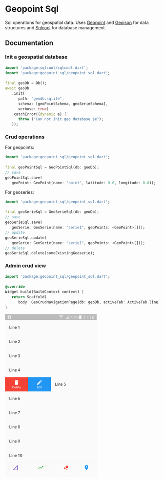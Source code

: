 # Geopoint Sql

Sql operations for geospatial data. Uses [Geopoint](https://github.com/synw/geopoint) and [Geojson](https://github.com/synw/geojson) for data structures and [Sqlcool](https://github.com/synw/sqlcool) for database management.

## Documentation

### Init a geospatial database

   ```dart
   import 'package:sqlcool/sqlcool.dart';
   import 'package:geopoint_sql/geopoint_sql.dart';

   final geoDb = Db();
   await geoDb
      .init(
         path: "geodb.sqlite",
         schema: [geoPointSchema, geoSerieSchema],
         verbose: true)
      .catchError((dynamic e) {
         throw ("Can not init geo database $e");
      });
   ```

### Crud operations

For geopoints:

   ```dart
   import 'package:geopoint_sql/geopoint_sql.dart';

   final geoPointSql = GeoPointSql(db: geoDb);
   // save
   geoPointSql.save(
      geoPoint: GeoPoint(name: "point", latitude: 0.0, longitude: 0.0));
   ```

For geoseries:

   ```dart
   import 'package:geopoint_sql/geopoint_sql.dart';

   final geoSerieSql = GeoSerieSql(db: geoDb);
   // save
   geoSerieSql.save(
      geoSerie: GeoSerie(name: "serie1", geoPoints: <GeoPoint>[]));
   // update
   geoSerieSql.update(
      geoSerie: GeoSerie(name: "serie1", geoPoints: <GeoPoint>[]));
   // delete
   geoSerieSql.delete(someExistingGeoserie);
   ```

### Admin crud view

   ```dart
   import 'package:geopoint_sql/geopoint_sql.dart';

   @override
   Widget build(BuildContext context) {
      return Scaffold(
         body: GeoCrudNavigationPage(db: geoDb, activeTab: ActiveTab.line));
   }
   ```

![Screenshot](img/screen.png)
